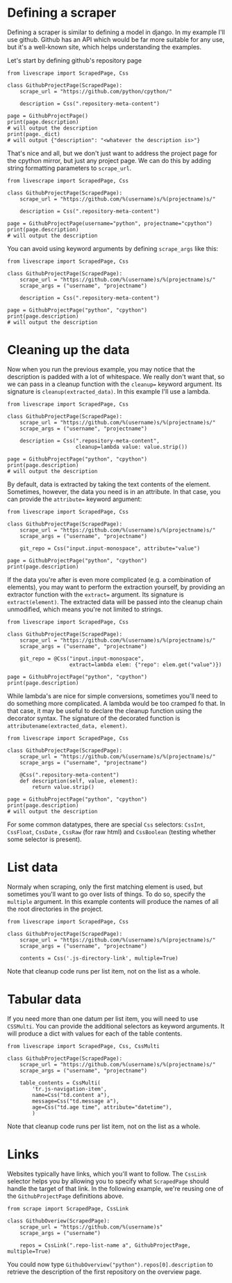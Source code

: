 Defining a scraper
==================

Defining a scraper is similar to defining a model in django. In my example I'll use github. Github has an API which would be far more suitable for any use, but it's a well-known site, which helps understanding the examples.

Let's start by defining github's repository page

    from livescrape import ScrapedPage, Css
    
    class GithubProjectPage(ScrapedPage):
        scrape_url = "https://github.com/python/cpython/"
    
        description = Css(".repository-meta-content")
    
    page = GithubProjectPage()
    print(page.description)
    # will output the description
    print(page._dict)
    # will output {"description": "<whatever the description is>"}
    

That's nice and all, but we don't just want to address the project page for the cpython mirror, but just any project page. We can do this by adding string formatting parameters to `scrape_url`.

    from livescrape import ScrapedPage, Css
    
    class GithubProjectPage(ScrapedPage):
        scrape_url = "https://github.com/%(username)s/%(projectname)s/"
    
        description = Css(".repository-meta-content")
    
    page = GithubProjectPage(username="python", projectname="cpython")
    print(page.description)
    # will output the description

You can avoid using keyword arguments by defining `scrape_args` like this:

    from livescrape import ScrapedPage, Css
    
    class GithubProjectPage(ScrapedPage):
        scrape_url = "https://github.com/%(username)s/%(projectname)s/"
        scrape_args = ("username", "projectname")
    
        description = Css(".repository-meta-content")
    
    page = GithubProjectPage("python", "cpython")
    print(page.description)
    # will output the description


Cleaning up the data
====================

Now when you run the previous example, you may notice that the description is padded with a lot of whitespace. We really don't want that, so we can pass in a cleanup function with the `cleanup=` keyword argument. Its signature is `cleanup(extracted_data)`. In this example I'll use a lambda.

    from livescrape import ScrapedPage, Css
    
    class GithubProjectPage(ScrapedPage):
        scrape_url = "https://github.com/%(username)s/%(projectname)s/"
        scrape_args = ("username", "projectname")
    
        description = Css(".repository-meta-content", 
                          cleanup=lambda value: value.strip())
    
    page = GithubProjectPage("python", "cpython")
    print(page.description)
    # will output the description

By default, data is extracted by taking the text contents of the element. Sometimes, however, the data you need is in an attribute. In that case, you can provide the `attribute=` keyword argument: 

    from livescrape import ScrapedPage, Css
    
    class GithubProjectPage(ScrapedPage):
        scrape_url = "https://github.com/%(username)s/%(projectname)s/"
        scrape_args = ("username", "projectname")
    
        git_repo = Css("input.input-monospace", attribute="value")
    
    page = GithubProjectPage("python", "cpython")
    print(page.description)

If the data you're after is even more complicated (e.g. a combination of elements), you may want to perform the extraction yourself, by providing an extractor function with the `extract=` argument. Its signature is `extract(element)`. The extracted data will be passed into the cleanup chain unmodified, which means you're not limited to strings.

    from livescrape import ScrapedPage, Css
    
    class GithubProjectPage(ScrapedPage):
        scrape_url = "https://github.com/%(username)s/%(projectname)s/"
        scrape_args = ("username", "projectname")
    
        git_repo = @Css("input.input-monospace",
                        extract=lambda elem: {"repo": elem.get("value")})
    
    page = GithubProjectPage("python", "cpython")
    print(page.description)

While lambda's are nice for simple conversions, sometimes you'll need to do something more complicated. A lambda would be too cramped fo that. In that case, it may be useful to declare the cleanup function using the decorator syntax. The signature of the decorated function is `attributename(extracted_data, element)`.

    from livescrape import ScrapedPage, Css
    
    class GithubProjectPage(ScrapedPage):
        scrape_url = "https://github.com/%(username)s/%(projectname)s/"
        scrape_args = ("username", "projectname")
    
        @Css(".repository-meta-content")
        def description(self, value, element):
            return value.strip()
    
    page = GithubProjectPage("python", "cpython")
    print(page.description)
    # will output the description

For some common datatypes, there are special `Css` selectors: `CssInt`, `CssFloat`, `CssDate` , `CssRaw` (for raw html) and `CssBoolean` (testing whether some selector is present).

List data
=========

Normaly when scraping, only the first matching element is used, but sometimes you'll want to go over lists of things. To do so, specify the `multiple` argument. In this example contents will produce the names of all the root directories in the project.

    from livescrape import ScrapedPage, Css
    
    class GithubProjectPage(ScrapedPage):
        scrape_url = "https://github.com/%(username)s/%(projectname)s/"
        scrape_args = ("username", "projectname")
        
        contents = Css('.js-directory-link', multiple=True)

Note that cleanup code runs per list item, not on the list as a whole.

Tabular data
============

If you need more than one datum per list item, you will need to use `CSSMulti`. You can provide the additional selectors as keyword arguments. It will produce a dict with values for each of the table contents.

    from livescrape import ScrapedPage, Css, CssMulti
    
    class GithubProjectPage(ScrapedPage):
        scrape_url = "https://github.com/%(username)s/%(projectname)s/"
        scrape_args = ("username", "projectname")
    
        table_contents = CssMulti(
            'tr.js-navigation-item',
            name=Css("td.content a"),
            message=Css("td.message a"),
            age=Css("td.age time", attribute="datetime"),
            )

Note that cleanup code runs per list item, not on the list as a whole.

Links
=====

Websites typically have links, which you'll want to follow. The `CssLink` selector helps you by allowing you to specify what `ScrapedPage` should handle the target of that link. In the following example, we're reusing one of the `GithubProjectPage` definitions above.

    from scrape import ScrapedPage, CssLink
    
    class GithubOveriew(ScrapedPage):
        scrape_url = "https://github.com/%(username)s"
        scrape_args = ("username")
        
        repos = CssLink(".repo-list-name a", GithubProjectPage, multiple=True)

You could now type `GithubOverview("python").repos[0].description` to retrieve the description of the first repository on the overview page.
